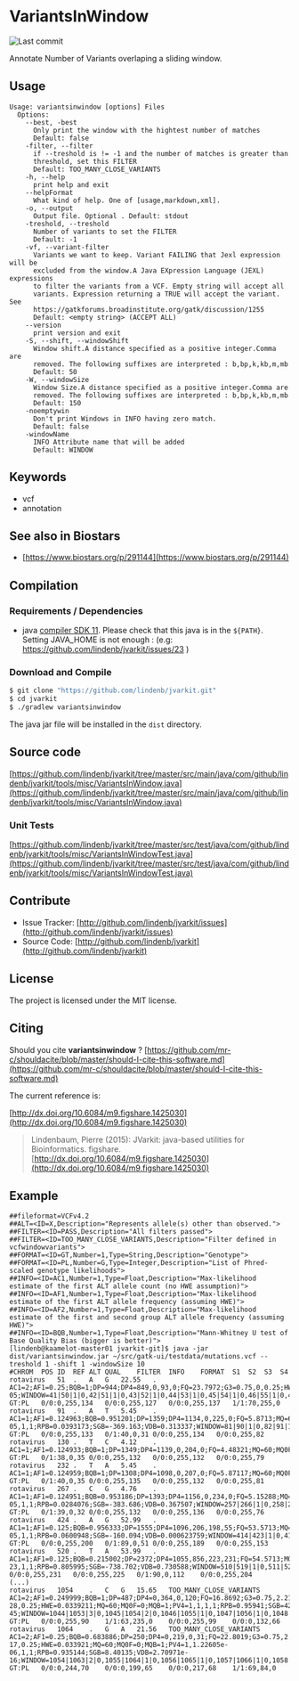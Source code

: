 # VariantsInWindow

![Last commit](https://img.shields.io/github/last-commit/lindenb/jvarkit.png)

Annotate Number of Variants overlaping a sliding window.


## Usage

```
Usage: variantsinwindow [options] Files
  Options:
    --best, -best
      Only print the window with the hightest number of matches
      Default: false
    -filter, --filter
      if --treshold is != -1 and the number of matches is greater than 
      threshold, set this FILTER
      Default: TOO_MANY_CLOSE_VARIANTS
    -h, --help
      print help and exit
    --helpFormat
      What kind of help. One of [usage,markdown,xml].
    -o, --output
      Output file. Optional . Default: stdout
    -treshold, --treshold
      Number of variants to set the FILTER
      Default: -1
    -vf, --variant-filter
      Variants we want to keep. Variant FAILING that Jexl expression will be 
      excluded from the window.A Java EXpression Language (JEXL) expressions 
      to filter the variants from a VCF. Empty string will accept all 
      variants. Expression returning a TRUE will accept the variant. See 
      https://gatkforums.broadinstitute.org/gatk/discussion/1255 
      Default: <empty string> (ACCEPT ALL)
    --version
      print version and exit
    -S, --shift, --windowShift
      Window shift.A distance specified as a positive integer.Comma are 
      removed. The following suffixes are interpreted : b,bp,k,kb,m,mb
      Default: 50
    -W, --windowSize
      Window Size.A distance specified as a positive integer.Comma are 
      removed. The following suffixes are interpreted : b,bp,k,kb,m,mb
      Default: 150
    -noemptywin
      Don't print Windows in INFO having zero match.
      Default: false
    -windowName
      INFO Attribute name that will be added
      Default: WINDOW

```


## Keywords

 * vcf
 * annotation



## See also in Biostars

 * [https://www.biostars.org/p/291144](https://www.biostars.org/p/291144)


## Compilation

### Requirements / Dependencies

* java [compiler SDK 11](https://jdk.java.net/11/). Please check that this java is in the `${PATH}`. Setting JAVA_HOME is not enough : (e.g: https://github.com/lindenb/jvarkit/issues/23 )


### Download and Compile

```bash
$ git clone "https://github.com/lindenb/jvarkit.git"
$ cd jvarkit
$ ./gradlew variantsinwindow
```

The java jar file will be installed in the `dist` directory.

## Source code 

[https://github.com/lindenb/jvarkit/tree/master/src/main/java/com/github/lindenb/jvarkit/tools/misc/VariantsInWindow.java](https://github.com/lindenb/jvarkit/tree/master/src/main/java/com/github/lindenb/jvarkit/tools/misc/VariantsInWindow.java)

### Unit Tests

[https://github.com/lindenb/jvarkit/tree/master/src/test/java/com/github/lindenb/jvarkit/tools/misc/VariantsInWindowTest.java](https://github.com/lindenb/jvarkit/tree/master/src/test/java/com/github/lindenb/jvarkit/tools/misc/VariantsInWindowTest.java)


## Contribute

- Issue Tracker: [http://github.com/lindenb/jvarkit/issues](http://github.com/lindenb/jvarkit/issues)
- Source Code: [http://github.com/lindenb/jvarkit](http://github.com/lindenb/jvarkit)

## License

The project is licensed under the MIT license.

## Citing

Should you cite **variantsinwindow** ? [https://github.com/mr-c/shouldacite/blob/master/should-I-cite-this-software.md](https://github.com/mr-c/shouldacite/blob/master/should-I-cite-this-software.md)

The current reference is:

[http://dx.doi.org/10.6084/m9.figshare.1425030](http://dx.doi.org/10.6084/m9.figshare.1425030)

> Lindenbaum, Pierre (2015): JVarkit: java-based utilities for Bioinformatics. figshare.
> [http://dx.doi.org/10.6084/m9.figshare.1425030](http://dx.doi.org/10.6084/m9.figshare.1425030)


## Example

```
##fileformat=VCFv4.2
##ALT=<ID=X,Description="Represents allele(s) other than observed.">
##FILTER=<ID=PASS,Description="All filters passed">
##FILTER=<ID=TOO_MANY_CLOSE_VARIANTS,Description="Filter defined in vcfwindowvariants">
##FORMAT=<ID=GT,Number=1,Type=String,Description="Genotype">
##FORMAT=<ID=PL,Number=G,Type=Integer,Description="List of Phred-scaled genotype likelihoods">
##INFO=<ID=AC1,Number=1,Type=Float,Description="Max-likelihood estimate of the first ALT allele count (no HWE assumption)">
##INFO=<ID=AF1,Number=1,Type=Float,Description="Max-likelihood estimate of the first ALT allele frequency (assuming HWE)">
##INFO=<ID=AF2,Number=1,Type=Float,Description="Max-likelihood estimate of the first and second group ALT allele frequency (assuming HWE)">
##INFO=<ID=BQB,Number=1,Type=Float,Description="Mann-Whitney U test of Base Quality Bias (bigger is better)">
[lindenb@kaamelot-master01 jvarkit-git]$ java -jar dist/variantsinwindow.jar ~/src/gatk-ui/testdata/mutations.vcf --treshold 1 -shift 1 -windowSize 10
#CHROM	POS	ID	REF	ALT	QUAL	FILTER	INFO	FORMAT	S1	S2	S3	S4
rotavirus	51	.	A	G	22.55	.	AC1=2;AF1=0.25;BQB=1;DP=944;DP4=849,0,93,0;FQ=23.7972;G3=0.75,0,0.25;HWE=0.033921;MQ=60;MQ0F=0;MQB=1;PV4=1,1,1,1;RPB=0.993129;SGB=-61.9012;VDB=3.53678e-05;WINDOW=41|50|1|0,42|51|1|0,43|52|1|0,44|53|1|0,45|54|1|0,46|55|1|0,47|56|1|0,48|57|1|0,49|58|1|0,50|59|1|0,51|60|1|0	GT:PL	0/0:0,255,134	0/0:0,255,127	0/0:0,255,137	1/1:70,255,0
rotavirus	91	.	A	T	5.45	.	AC1=1;AF1=0.124963;BQB=0.951201;DP=1359;DP4=1134,0,225,0;FQ=5.8713;MQ=60;MQ0F=0;MQB=1;PV4=1,4.80825e-05,1,1;RPB=0.0393173;SGB=-369.163;VDB=0.313337;WINDOW=81|90|1|0,82|91|1|0,83|92|1|0,84|93|1|0,85|94|1|0,86|95|1|0,87|96|1|0,88|97|1|0,89|98|1|0,90|99|1|0,91|100|1|0	GT:PL	0/0:0,255,133	0/1:40,0,31	0/0:0,255,134	0/0:0,255,82
rotavirus	130	.	T	C	4.12	.	AC1=1;AF1=0.124933;BQB=1;DP=1349;DP4=1139,0,204,0;FQ=4.48321;MQ=60;MQ0F=0;MQB=1;PV4=1,1,1,1;RPB=0.762964;SGB=-335.275;VDB=0.00084636;WINDOW=120|129|1|0,121|130|1|0,122|131|1|0,123|132|1|0,124|133|1|0,125|134|1|0,126|135|1|0,127|136|1|0,128|137|1|0,129|138|1|0,130|139|1|0	GT:PL	0/1:38,0,35	0/0:0,255,132	0/0:0,255,132	0/0:0,255,79
rotavirus	232	.	T	A	5.45	.	AC1=1;AF1=0.124959;BQB=1;DP=1308;DP4=1098,0,207,0;FQ=5.87117;MQ=60;MQ0F=0;MQB=1;PV4=1,1,1,1;RPB=0.453119;SGB=-340.116;VDB=0.0100544;WINDOW=222|231|1|0,223|232|1|0,224|233|1|0,225|234|1|0,226|235|1|0,227|236|1|0,228|237|1|0,229|238|1|0,230|239|1|0,231|240|1|0,232|241|1|0	GT:PL	0/1:40,0,35	0/0:0,255,135	0/0:0,255,132	0/0:0,255,81
rotavirus	267	.	C	G	4.76	.	AC1=1;AF1=0.124951;BQB=0.953186;DP=1393;DP4=1156,0,234,0;FQ=5.15288;MQ=60;MQ0F=0;MQB=1;PV4=1,5.65123e-05,1,1;RPB=0.0284076;SGB=-383.686;VDB=0.367507;WINDOW=257|266|1|0,258|267|1|0,259|268|1|0,260|269|1|0,261|270|1|0,262|271|1|0,263|272|1|0,264|273|1|0,265|274|1|0,266|275|1|0,267|276|1|0	GT:PL	0/1:39,0,32	0/0:0,255,132	0/0:0,255,136	0/0:0,255,76
rotavirus	424	.	A	G	52.99	.	AC1=1;AF1=0.125;BQB=0.956333;DP=1555;DP4=1096,206,198,55;FQ=53.5713;MQ=60;MQ0F=0;MQB=1;MQSB=1;PV4=0.0270045,4.0796e-05,1,1;RPB=0.0600948;SGB=-160.094;VDB=0.000623759;WINDOW=414|423|1|0,415|424|1|0,416|425|1|0,417|426|1|0,418|427|1|0,419|428|1|0,420|429|1|0,421|430|1|0,422|431|1|0,423|432|1|0,424|433|1|0	GT:PL	0/0:0,255,200	0/1:89,0,51	0/0:0,255,189	0/0:0,255,153
rotavirus	520	.	T	A	53.99	.	AC1=1;AF1=0.125;BQB=0.215002;DP=2372;DP4=1055,856,223,231;FQ=54.5713;MQ=60;MQ0F=0;MQB=1;MQSB=1;PV4=0.0211343,5.03431e-23,1,1;RPB=0.805995;SGB=-738.702;VDB=0.730588;WINDOW=510|519|1|0,511|520|1|0,512|521|1|0,513|522|1|0,514|523|1|0,515|524|1|0,516|525|1|0,517|526|1|0,518|527|1|0,519|528|1|0,520|529|1|0GT:PL	0/0:0,255,231	0/0:0,255,225	0/1:90,0,112	0/0:0,255,204
(...)
rotavirus	1054	.	C	G	15.65	TOO_MANY_CLOSE_VARIANTS	AC1=2;AF1=0.249999;BQB=1;DP=487;DP4=0,364,0,120;FQ=16.8692;G3=0.75,2.21169e-28,0.25;HWE=0.0339211;MQ=60;MQ0F=0;MQB=1;PV4=1,1,1,1;RPB=0.95941;SGB=42.7815;VDB=1.4013e-45;WINDOW=1044|1053|3|0,1045|1054|2|0,1046|1055|1|0,1047|1056|1|0,1048|1057|1|0,1049|1058|1|0,1050|1059|1|0,1051|1060|1|0,1052|1061|1|0,1053|1062|1|0,1054|1063|2|0	GT:PL	0/0:0,255,90	1/1:63,235,0	0/0:0,255,99	0/0:0,132,66
rotavirus	1064	.	G	A	21.56	TOO_MANY_CLOSE_VARIANTS	AC1=2;AF1=0.25;BQB=0.683886;DP=250;DP4=0,219,0,31;FQ=22.8019;G3=0.75,2.37734e-17,0.25;HWE=0.033921;MQ=60;MQ0F=0;MQB=1;PV4=1,1.22605e-06,1,1;RPB=0.935144;SGB=8.40135;VDB=2.70971e-16;WINDOW=1054|1063|2|0,1055|1064|1|0,1056|1065|1|0,1057|1066|1|0,1058|1067|1|0,1059|1068|1|0,1060|1069|1|0,1061|1070|1|0,1062|1071|1|0,1063|1072|1|0,1064|1073|1|0	GT:PL	0/0:0,244,70	0/0:0,199,65	0/0:0,217,68	1/1:69,84,0
```


